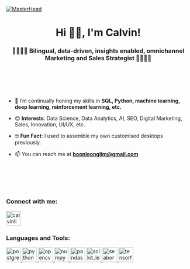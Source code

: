 [![MasterHead](https://drive.google.com/uc?export=view&id=19G59NhA9X-TD9GrNr1Tyadf61RZKJUMe)](https://www.linkedin.com/in/calvinlim/)

<h1 align="center">Hi 👋🏻, I'm Calvin!</h1>
<h3 align="center">🦄🦄🦄🦄    Bilingual, data-driven, insights enabled, omnichannel Marketing and Sales Strategist    🦄🦄🦄🦄</h3>
<br>
<br>
<br>
<br>

- 🌱 I’m continually honing my skills in **SQL, Python, machine learning, deep learning, reinforcement learning, etc.**

- 😍 **Interests**: Data Science, Data Analytics, AI, SEO, Digital Marketing, Sales, Innovation, UI/UX, etc.

- 🤓 **Fun Fact**: I used to assemble my own customised desktops previously.

- 📫 You can reach me at **boonleonglim@gmail.com**

<br>
<br>
<br>
<br>
<h3 align="left">Connect with me:</h3>
<p align="left">
<a href="https://linkedin.com/in/calvinlim" target="blank"><img align="center" src="https://brand.linkedin.com/content/dam/me/brand/en-us/brand-home/logos/In-Blue-Logo.png.original.png" alt="calvinlim" height="40" width="40" /></a>
</p>

<h3 align="left">Languages and Tools:</h3>
<p align="left"> <a href="https://www.postgresql.org" target="_blank" rel="noreferrer"> <img src="https://www.postgresql.org/media/img/about/press/elephant.png" alt="postgresql" width="40" height="40"/> </a> <a href="https://www.python.org" target="_blank" rel="noreferrer"> <img src="https://s3.dualstack.us-east-2.amazonaws.com/pythondotorg-assets/media/psf/trademarks-faq/python-logo.png" alt="python" width="40" height="40"/> </a> <a href="https://opencv.org/" target="_blank" rel="noreferrer"> <img src="https://opencv.org/wp-content/uploads/2020/07/OpenCV_logo_no_text-1.svg" alt="opencv" width="40" height="40"/> </a> <a href="https://pandas.pydata.org/" target="_blank" rel="noreferrer"> <img src="https://numpy.org/images/logo.svg" alt="numpy" width="40" height="40"/> </a> <img src="https://pandas.pydata.org/static/img/pandas_mark.svg" alt="pandas" width="40" height="40"/> </a> <a href="https://scikit-learn.org/" target="_blank" rel="noreferrer"> <img src="https://thomasjpfan.github.io/sklearn-repo-status/assets/logo.svg" alt="scikit_learn" width="40" height="40"/> </a> <a href="https://seaborn.pydata.org/" target="_blank" rel="noreferrer"> <img src="https://seaborn.pydata.org/_images/logo-mark-lightbg.svg" alt="seaborn" width="40" height="40"/> </a> <a href="https://www.tensorflow.org" target="_blank" rel="noreferrer"> <img src="https://miro.medium.com/max/1000/1*eJWbxmatlWJCNuhJqXB_dw.png" alt="tensorflow" width="40" height="40"/> </a> </p>
